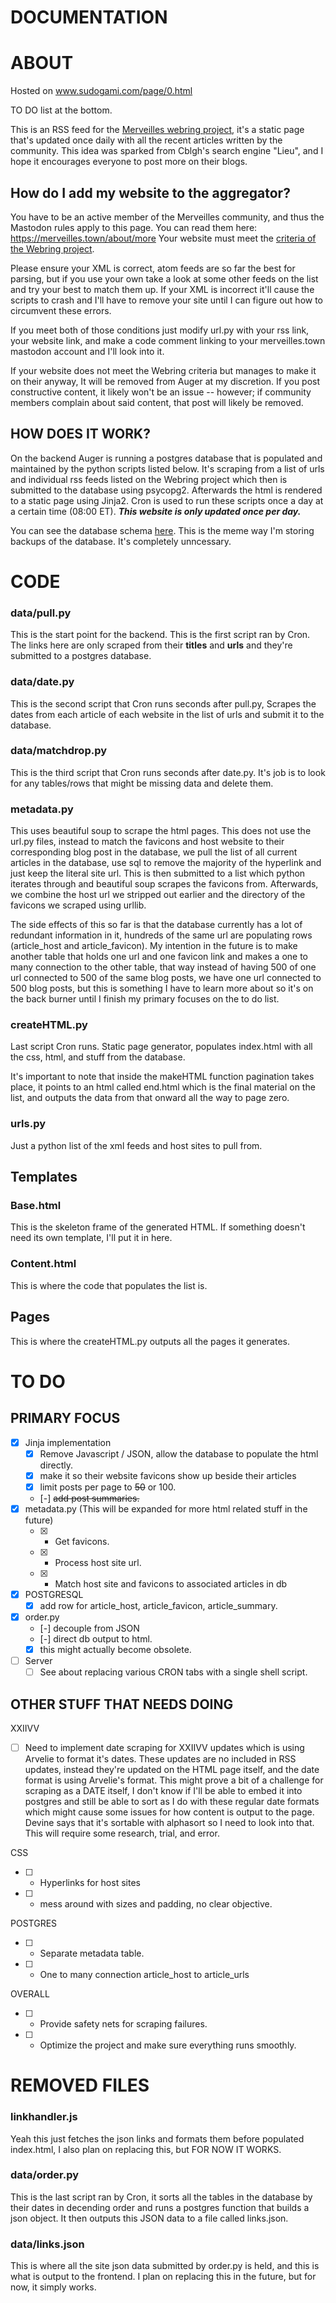 # DOCUMENTATION


# ABOUT
Hosted on www.sudogami.com/page/0.html

TO DO list at the bottom.

This is an RSS feed for the [Merveilles webring project](https://github.com/XXIIVV/Webring/), it's a static page that's updated once daily with all the recent articles written by the community. This idea was sparked from Cblgh's search engine "Lieu", and I hope it encourages everyone to post more on their blogs.

## How do I add my website to the aggregator?
You have to be an active member of the Merveilles community, and thus the Mastodon rules apply to this page. You can read them here: https://merveilles.town/about/more
Your website must meet the [criteria of the Webring project](https://github.com/XXIIVV/Webring/#webring-criteria). 

Please ensure your XML is correct, atom feeds are so far the best for parsing, but if you use your own take a look at some other feeds on the list and try your best to match them up. If your XML is incorrect it'll cause the scripts to crash and I'll have to remove your site until I can figure out how to circumvent these errors.

If you meet both of those conditions just modify url.py with your rss link, your website link, and make a code comment linking to your merveilles.town mastodon account and I'll look into it.

If your website does not meet the Webring criteria but manages to make it on their anyway, It will be removed from Auger at my discretion. If you post constructive content, it likely won't be an issue -- however; if community members complain about said content, that post will likely be removed. 


## HOW DOES IT WORK?

On the backend Auger is running a postgres database that is populated and maintained by the python scripts listed below. It's scraping from a list of urls and individual rss feeds listed on the Webring project which then is submitted to the database using psycopg2. Afterwards the html is rendered to a static page using Jinja2. Cron is used to run these scripts once a day at a certain time (08:00 ET). ***This website is only updated once per day.***

You can see the database schema [here](https://github.com/LiminalCrab/fucking-bulletproof). This is the meme way I'm storing backups of the database. It's completely unncessary.

# CODE

### data/pull.py

This is the start point for the backend. This is the first script ran by Cron. The links here are only scraped from their **titles** and **urls** and they're submitted to a postgres database.

### data/date.py 

This is the second script that Cron runs seconds after pull.py,
Scrapes the dates from each article of each website in the list of urls and submit it to the database. 

### data/matchdrop.py 

This is the third script that Cron runs seconds after date.py. 
It's job is to look for any tables/rows that might be missing data and delete them.

### metadata.py

This uses beautiful soup to scrape the html pages. This does not use the url.py files, instead to match the favicons and host website to their corresponding blog post in the database, we pull the list of all current articles in the database, use sql to remove the majority of the hyperlink and just keep the literal site url. This is then submitted to a list which python iterates through and beautiful soup scrapes the favicons from. Afterwards, we combine the host url we stripped out earlier and the directory of the favicons we scraped using urllib. 

The side effects of this so far is that the database currently has a lot of redundant information in it, hundreds of the same url are populating rows (article_host and article_favicon). My intention in the future is to make another table that holds one url and one favicon link and makes a one to many connection to the other table, that way instead of having 500 of one url connected to 500 of the same blog posts, we have one url connected to 500 blog posts, but this is something I have to learn more about so it's on the back burner until I finish my primary focuses on the to do list.

### createHTML.py 

Last script Cron runs.
Static page generator, populates index.html with all the css, html, and stuff from the database. 

It's important to note that inside the makeHTML function pagination takes place, it points to an html called end.html which is the final material on the list, and outputs the data from that onward all the way to page zero.

### urls.py

Just a python list of the xml feeds and host sites to pull from.

## Templates
### Base.html
This is the skeleton frame of the generated HTML. If something doesn't need its own template, I'll put it in here.

### Content.html 
This is where the code that populates the list is.

## Pages
This is where the createHTML.py outputs all the pages it generates.

# TO DO

## PRIMARY FOCUS
- [X] Jinja implementation
    - [X] Remove Javascript / JSON, allow the database to populate the html directly.
    - [X] make it so their website favicons show up beside their articles
    - [X] limit posts per page to ~~50~~ or 100.
    - [-] ~~add post summaries.~~
- [X] metadata.py (This will be expanded for more html related stuff in the future)
    - [X] - Get favicons.
    - [X] - Process host site url.
    - [X] - Match host site and favicons to associated articles in db
- [X] POSTGRESQL
    - [X] add row for article_host, article_favicon, article_summary.
- [X] order.py
    - [-] decouple from JSON
    - [-] direct db output to html.
    - [X] this might actually become obsolete.
- [ ] Server
    - [ ] See about replacing various CRON tabs with a single shell script.

## OTHER STUFF THAT NEEDS DOING

XXIIVV
- [ ] Need to implement date scraping for XXIIVV updates which is using Arvelie to format it's dates. These updates are no included in RSS updates, instead they're updated on the HTML page itself, and the date format is using Arvelie's format. This might prove a bit of a challenge for scraping as a DATE itself, I don't know if I'll be able to embed it into postgres and still be able to sort as I do with these regular date formats which might cause some issues for how content is output to the page. Devine says that it's sortable with alphasort so I need to look into that. This will require some research, trial, and error.

CSS
- [ ] - Hyperlinks for host sites
- [ ] - mess around with sizes and padding, no clear objective.

POSTGRES
- [ ] - Separate metadata table.
- [ ] - One to many connection article_host to article_urls 

OVERALL 
- [ ] - Provide safety nets for scraping failures.
- [ ] - Optimize the project and make sure everything runs smoothly.


# REMOVED FILES

### linkhandler.js 

Yeah this just fetches the json links and formats them before populated index.html, I also plan on replacing this, but FOR NOW IT WORKS. 

### data/order.py 

This is the last script ran by Cron, it sorts all the tables in the database by their dates in decending order and runs a postgres function that builds a json object. It then outputs this JSON data to a file called links.json. 

### data/links.json

This is where all the site json data submitted by order.py is held, and this is what is output to the frontend. I plan on replacing this in the future, but for now, it simply works.
